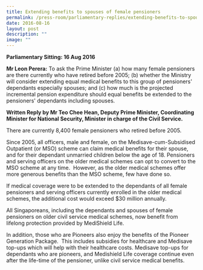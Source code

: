 ```yaml
---
title: Extending benefits to spouses of female pensioners
permalink: /press-room/parliamentary-replies/extending-benefits-to-spouses-of-female-pensioners/
date: 2016-08-16
layout: post
description: ""
image: ""
---
```


**Parliamentary Sitting: 16 Aug 2016**  
  
**Mr Leon Perera:** To ask the Prime Minister (a) how many female pensioners are there currently who have retired before 2005; (b) whether the Ministry will consider extending equal medical benefits to this group of pensioners' dependants especially spouses; and (c) how much is the projected incremental pension expenditure should equal benefits be extended to the pensioners' dependants including spouses.  
  
**Written Reply by Mr Teo Chee Hean, Deputy Prime Minister, Coordinating Minister for National Security, Minister in charge of the Civil Service.** 
  
There are currently 8,400 female pensioners who retired before 2005.  
  
Since 2005, all officers, male and female, on the Medisave-cum-Subsidised Outpatient (or MSO) scheme can claim medical benefits for their spouse, and for their dependant unmarried children below the age of 18. Pensioners and serving officers on the older medical schemes can opt to convert to the MSO scheme at any time.  However, as the older medical schemes offer more generous benefits than the MSO scheme, few have done so.   
  
If medical coverage were to be extended to the dependants of all female pensioners and serving officers currently enrolled in the older medical schemes, the additional cost would exceed $30 million annually.  
  
All Singaporeans, including the dependants and spouses of female pensioners on older civil service medical schemes, now benefit from lifelong protection provided by MediShield Life.  
  
In addition, those who are Pioneers also enjoy the benefits of the Pioneer Generation Package.  This includes subsidies for healthcare and Medisave top-ups which will help with their healthcare costs. Medisave top-ups for dependants who are pioneers, and Medishield Life coverage continue even after the life-time of the pensioner, unlike civil service medical benefits.